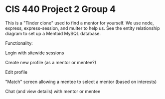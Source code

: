 # CIS 440 Project 2 Group 4

This is a "Tinder clone" used to find a mentor for yourself.
We use node, express, express-session, and multer to help us. 
See the entity relationship diagram to set up a Mentoid MySQL database.

Functionality:

Login with sitewide sessions

Create new profile (as a mentor or mentee?)

Edit profile

"Match" screen allowing a mentee to select a mentor (based on interests)

Chat (and view details) with mentor or mentee

